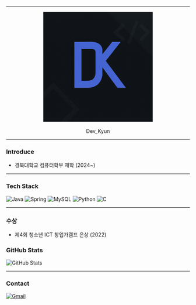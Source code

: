 <!-- dev.Kyun 로고 이미지 -->
---
<p align="center">
  <img src="https://github.com/Kyun-h/asset/blob/main/DK.png?raw=true" width="300"/>
</p>

<p align="center">Dev_Kyun</p>

---

### Introduce

- 경북대학교 컴퓨터학부 재학 (2024~)

---

### Tech Stack

![Java](https://img.shields.io/badge/Java-007396?style=for-the-badge&logo=openjdk&logoColor=white)
![Spring](https://img.shields.io/badge/Spring-6DB33F?style=for-the-badge&logo=spring&logoColor=white)
![MySQL](https://img.shields.io/badge/MySQL-4479A1?style=for-the-badge&logo=mysql&logoColor=white)
![Python](https://img.shields.io/badge/Python-3776AB?style=for-the-badge&logo=python&logoColor=white)
![C](https://img.shields.io/badge/C-00599C?style=for-the-badge&logo=c&logoColor=white)

---

### 수상

- 제4회 청소년 ICT 창업가캠프 은상 (2022)

### GitHub Stats


![GitHub Stats](https://github-readme-stats.vercel.app/api?username=your-username&show_icons=true&theme=tokyonight)


---


### Contact

[![Gmail](https://img.shields.io/badge/email-hsk050124@gmail.com-red?style=flat-square&logo=gmail&logoColor=white)](mailto:dev.kyun@gmail.com)

